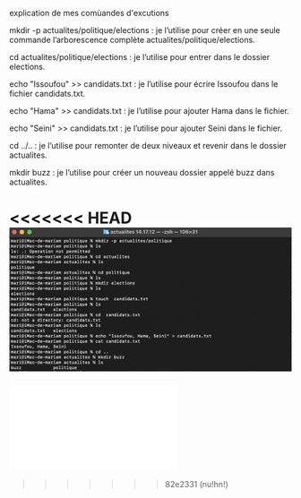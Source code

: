  
 explication de mes comùandes d'excutions 
 
 
mkdir -p actualites/politique/elections : je l’utilise pour créer en une seule commande l’arborescence complète actualites/politique/elections.

cd actualites/politique/elections : je l’utilise pour entrer dans le dossier elections.

echo "Issoufou" >> candidats.txt : je l’utilise pour écrire Issoufou dans le fichier candidats.txt.

echo "Hama" >> candidats.txt : je l’utilise pour ajouter Hama dans le fichier.

echo "Seini" >> candidats.txt : je l’utilise pour ajouter Seini dans le fichier.

cd ../.. : je l’utilise pour remonter de deux niveaux et revenir dans le dossier actualites.               

mkdir buzz : je l’utilise pour créer un nouveau dossier appelé buzz dans actualites.



<<<<<<< HEAD
![](image/eco3_capture3.png)
=======


![](exercice3_correction.md)
>>>>>>> 82e2331 (nu!hn!)
